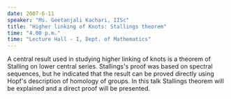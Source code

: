 ```yaml
---
date: 2007-6-11
speaker: "Ms. Geetanjali Kachari, IISc"
title: "Higher linking of Knots: Stallings theorem"
time: "4.00 p.m." 
time: "Lecture Hall - I, Dept. of Mathematics"
---
```

A central result used in studying higher linking of knots is a theorem of Stalling on lower central series. Stallings's proof was based on spectral sequences, but he indicated that the result can be proved directly using Hopf's description of homology of groups. In this talk Stallings theorem will be explained and a direct proof will be presented.
